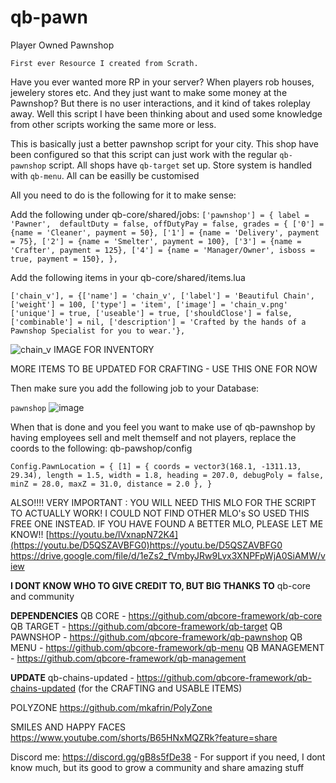 # qb-pawn
Player Owned Pawnshop


```First ever Resource I created from Scrath.```

Have you ever wanted more RP in your server? When players rob houses, jewelery stores etc. And they just want to make some money at the Pawnshop? But there is no user interactions, and it kind of takes roleplay away. Well this script I have been thinking about and used some knowledge from other scripts working the same more or less.

This is basically just a better pawnshop script for your city. 
This shop have been configured so that this script can just work with the regular `qb-pawnshop` script. 
All shops have `qb-target` set up.
Store system is handled with `qb-menu`.
All can be easilly be customised

All you need to do is the following for it to make sense:

Add the following under qb-core/shared/jobs:
	```['pawnshop'] = {
		label = 'Pawner', 
		defaultDuty = false, offDutyPay = false,
		grades = {
		['0'] = {name = 'Cleaner', payment = 50},
		['1'] = {name = 'Delivery', payment = 75},
		['2'] = {name = 'Smelter', payment = 100},
		['3'] = {name = 'Crafter', payment = 125},
		['4'] = {name = 'Manager/Owner', isboss = true, payment = 150},
	},```

Add the following items in your qb-core/shared/items.lua

```['chain_v'], = {['name'] = 'chain_v', ['label'] = 'Beautiful Chain', ['weight'] = 100, ['type'] = 'item', ['image'] = 'chain_v.png' ['unique'] = true, ['useable'] = true, ['shouldClose'] = false,     ['combinable'] = nil, ['description'] = 'Crafted by the hands of a Pawnshop Specialist for you to wear.'},```

![chain_v](https://github.com/LamaarK/qb-pawn/assets/65554339/614caa7f-8462-4854-843c-3cc57a341743)
IMAGE FOR INVENTORY

MORE ITEMS TO BE UPDATED FOR CRAFTING - USE THIS ONE FOR NOW
    

Then make sure you add the following job to your Database:

```pawnshop``` ![image](https://github.com/LamaarK/qb-pawn/assets/65554339/4b77173a-8475-4b09-96e7-7f4280faf421)

When that is done and you feel you want to make use of qb-pawnshop by having employees sell and melt themself and not players, replace the coords to the following:
qb-pawshop/config

``Config.PawnLocation = {
    [1] = {
            coords = vector3(168.1, -1311.13, 29.34),
            length = 1.5,
            width = 1.8,
            heading = 207.0,
            debugPoly = false,
            minZ = 28.0,
            maxZ = 31.0,
            distance = 2.0
        },
    }``

ALSO!!!! VERY IMPORTANT : YOU WILL NEED THIS MLO FOR THE SCRIPT TO ACTUALLY WORK! I COULD NOT FIND OTHER MLO's SO USED THIS FREE ONE INSTEAD. IF YOU HAVE FOUND A BETTER MLO, PLEASE LET ME KNOW!!
[https://youtu.be/lVxnapN72K4](https://youtu.be/D5QSZAVBFG0)https://youtu.be/D5QSZAVBFG0
https://drive.google.com/file/d/1eZs2_fVmbyJRw9Lvx3XNPFpWjA0SiAMW/view

**I DONT KNOW WHO TO GIVE CREDIT TO, BUT BIG THANKS TO**
qb-core and community

**DEPENDENCIES**
QB CORE - https://github.com/qbcore-framework/qb-core
QB TARGET - https://github.com/qbcore-framework/qb-target
QB PAWNSHOP - https://github.com/qbcore-framework/qb-pawnshop
QB MENU - https://github.com/qbcore-framework/qb-menu
QB MANAGEMENT - https://github.com/qbcore-framework/qb-management

**UPDATE**
qb-chains-updated - https://github.com/qbcore-framework/qb-chains-updated (for the CRAFTING and USABLE ITEMS)



POLYZONE https://github.com/mkafrin/PolyZone

SMILES AND HAPPY FACES https://www.youtube.com/shorts/B65HNxMQZRk?feature=share

Discord me: https://discord.gg/gB8s5fDe38 - For support if you need, I dont know much, but its good to grow a community and share amazing stuff



